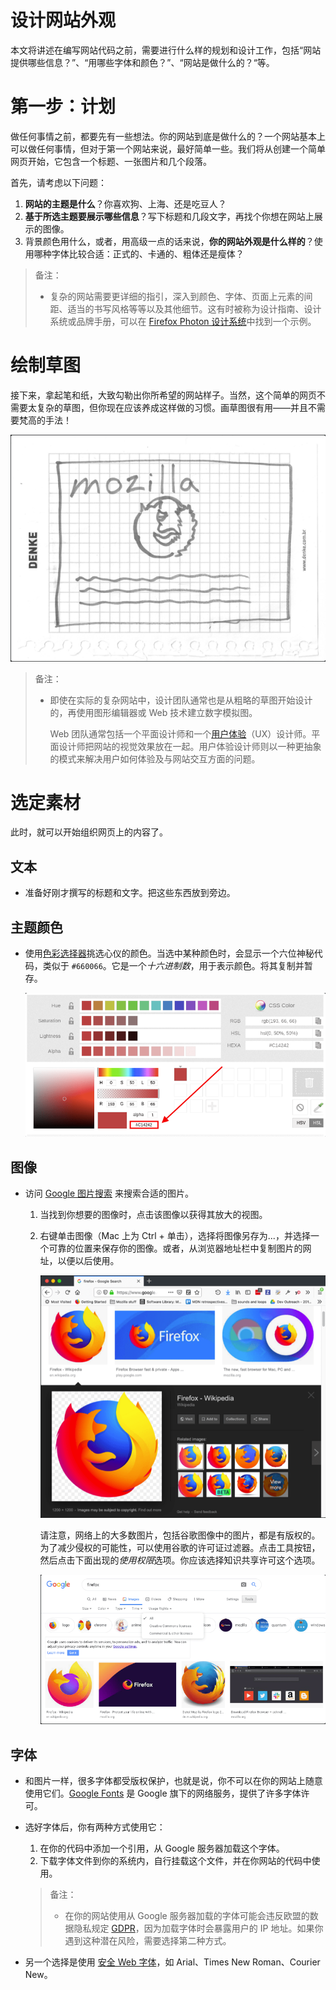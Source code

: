 # 设计网站外观

本文将讲述在编写网站代码之前，需要进行什么样的规划和设计工作，包括“网站提供哪些信息？”、“用哪些字体和颜色？”、“网站是做什么的？“等。

# 第一步：计划

做任何事情之前，都要先有一些想法。你的网站到底是做什么的？一个网站基本上可以做任何事情，但对于第一个网站来说，最好简单一些。我们将从创建一个简单网页开始，它包含一个标题、一张图片和几个段落。

首先，请考虑以下问题：

1. **网站的主题是什么**？你喜欢狗、上海、还是吃豆人？
2. **基于所选主题要展示哪些信息**？写下标题和几段文字，再找个你想在网站上展示的图像。
3. 背景颜色用什么，或者，用高级一点的话来说，**你的网站外观是什么样的**？使用哪种字体比较合适：正式的、卡通的、粗体还是瘦体？

> 备注：
>
> - 复杂的网站需要更详细的指引，深入到颜色、字体、页面上元素的间距、适当的书写风格等等以及其他细节。这有时被称为设计指南、设计系统或品牌手册，可以在 [Firefox Photon 设计系统](https://design.firefox.com/photon/)中找到一个示例。

# 绘制草图

接下来，拿起笔和纸，大致勾勒出你所希望的网站样子。当然，这个简单的网页不需要太复杂的草图，但你现在应该养成这样做的习惯。画草图很有用——并且不需要梵高的手法！

<img src="assets/image-20240112230851487.png" alt="image-20240112230851487"  />

> 备注：
>
> - 即使在实际的复杂网站中，设计团队通常也是从粗略的草图开始设计的，再使用图形编辑器或 Web 技术建立数字模拟图。
>
>   Web 团队通常包括一个平面设计师和一个[用户体验](https://developer.mozilla.org/zh-CN/docs/Glossary/UX)（UX）设计师。平面设计师把网站的视觉效果放在一起。用户体验设计师则以一种更抽象的模式来解决用户如何体验及与网站交互方面的问题。

# 选定素材

此时，就可以开始组织网页上的内容了。

## 文本

- 准备好刚才撰写的标题和文字。把这些东西放到旁边。

## 主题颜色

- 使用[色彩选择器](https://developer.mozilla.org/zh-CN/docs/Web/CSS/CSS_colors/Color_picker_tool)挑选心仪的颜色。当选中某种颜色时，会显示一个六位神秘代码，类似于 `#660066`。它是一个*十六进制数*，用于表示颜色。将其复制并暂存。

  ![image-20240112231550030](assets/image-20240112231550030.png)

## 图像

- 访问 [Google 图片搜索](https://www.google.com/imghp?gws_rd=ssl) 来搜索合适的图片。

  1. 当找到你想要的图像时，点击该图像以获得其放大的视图。

  2. 右键单击图像（Mac 上为 Ctrl + 单击），选择将图像另存为...，并选择一个可靠的位置来保存你的图像。或者，从浏览器地址栏中复制图片的网址，以便以后使用。

     ![image-20240112231720039](assets/image-20240112231720039.png)

     请注意，网络上的大多数图片，包括谷歌图像中的图片，都是有版权的。为了减少侵权的可能性，可以使用谷歌的许可证过滤器。点击工具按钮，然后点击下面出现的*使用权限*选项。你应该选择知识共享许可这个选项。

     ![image-20240112231841800](assets/image-20240112231841800.png)

## 字体

- 和图片一样，很多字体都受版权保护，也就是说，你不可以在你的网站上随意使用它们。[Google Fonts](https://developers.google.com/fonts) 是 Google 旗下的网络服务，提供了许多字体许可。

- 选好字体后，你有两种方式使用它：

  1. 在你的代码中添加一个引用，从 Google 服务器加载这个字体。
  2. 下载字体文件到你的系统内，自行挂载这个文件，并在你网站的代码中使用。

  > 备注：
  >
  > - 在你的网站使用从 Google 服务器加载的字体可能会违反欧盟的数据隐私规定 [GDPR](https://gdpr.eu/what-is-gdpr/)，因为加载字体时会暴露用户的 IP 地址。如果你遇到这种潜在风险，需要选择第二种方式。

- 另一个选择是使用 [安全 Web 字体](https://web.mit.edu/jmorzins/www/fonts.html)，如 Arial、Times New Roman、Courier New。